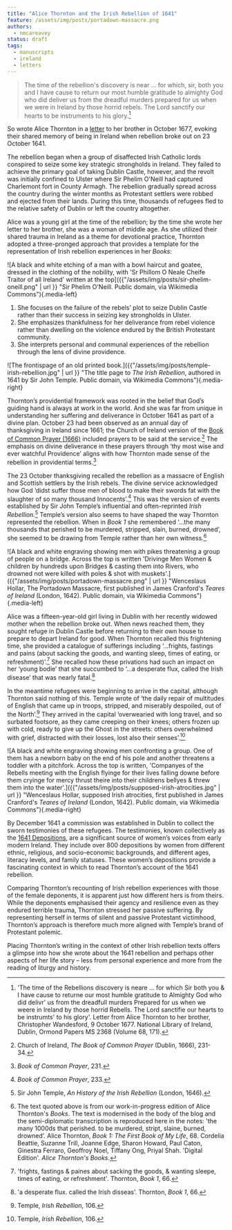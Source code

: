 ```yaml
---
title: "Alice Thornton and the Irish Rebellion of 1641"
feature: /assets/img/posts/portadown-massacre.png
authors:
  - nmcareavey
status: draft
tags:
  - manuscripts
  - ireland
  - letters
---
```


> The time of the rebellion's discovery is near ... for which, sir, both you and I have cause to return our most humble gratitude to almighty God who did deliver us from the dreadful murders prepared for us when we were in Ireland by those horrid rebels. The Lord sanctify our hearts to be instruments to his glory.[^1]

So wrote Alice Thornton in a [letter](https://thornton.kdl.kcl.ac.uk/posts/blog/2023-09-01-Thornton-Letters/) to her brother in October 1677, evoking their shared memory of being in Ireland when rebellion broke out on 23 October 1641. 

The rebellion began when a group of disaffected Irish Catholic lords conspired to seize some key strategic strongholds in Ireland. They failed to achieve the primary goal of taking Dublin Castle, however, and the revolt was initially confined to Ulster where Sir Phelim O'Neill had captured Charlemont fort in County Armagh. The rebellion gradually spread across the country during the winter months as Protestant settlers were robbed and ejected from their lands. During this time, thousands of refugees fled to the relative safety of Dublin or left the country altogether.

Alice was a young girl at the time of the rebellion; by the time she wrote her letter to her brother, she was a woman of middle age. As she utilized their shared trauma in Ireland as a theme for devotional practice, Thornton adopted a three-pronged approach that provides a template for the representation of Irish rebellion experiences in her *Books*: 

![A black and white etching of a man with a bowl haircut and goatee, dressed in the clothing of the nobility, with 'Sr Phillom O Neale Cheife Traitor of all Ireland' written at the top]({{"/assets/img/posts/sir-phelim-oneill.png" | url }} "Sir Phelim O'Neill. Public domain, via Wikimedia Commons"){.media-left}

1. She focuses on the failure of the rebels’ plot to seize Dublin Castle rather than their success in seizing key strongholds in Ulster. 
2. She emphasizes thankfulness for her deliverance from rebel violence rather than dwelling on the violence endured by the British Protestant community. 
3. She interprets personal and communal experiences of the rebellion through the lens of divine providence. 

![The frontispage of an old printed book.]({{"/assets/img/posts/temple-irish-rebellion.jpg" | url }} "The title page to *The Irish Rebellion*, authored in 1641 by Sir John Temple. Public domain, via Wikimedia Commons"){.media-right}

Thornton’s providential framework was rooted in the belief that God’s guiding hand is always at work in the world. And she was far from unique in understanding her suffering and deliverance in October 1641 as part of a divine plan. October 23 had been observed as an annual day of thanksgiving in Ireland since 1661; the Church of Ireland version of the [Book of Common Prayer (1666)](http://justus.anglican.org/resources/bcp/Ireland/Oct23.htm) included prayers to be said at the service.[^2] The emphasis on divine deliverance in these prayers through ‘thy most wise and ever watchful Providence’ aligns with how Thornton made sense of the rebellion in providential terms.[^3]

The 23 October thanksgiving recalled the rebellion as a massacre of English and Scottish settlers by the Irish rebels. The divine service acknowledged how God ‘didst suffer those men of blood to make their swords fat with the slaughter of so many thousand Innocents’.[^4] This was the version of events established by Sir John Temple’s influential and often-reprinted *Irish Rebellion*.[^5] Temple’s version also seems to have shaped the way Thornton represented the rebellion. When in *Book 1* she remembered ‘...the many thousands that perished to be murdered, stripped, slain, burned, drowned’, she seemed to be drawing from Temple rather than her own witness.[^6]

![A black and white engraving showing men with pikes threatening a group of people on a bridge. Across the top is written 'Drivinge Men Women & children by hundreds upon Bridges & casting them into Rivers, who drowned not were killed with poles & shot with muskets'.]({{"/assets/img/posts/portadown-massacre.png" | url }} "Wenceslaus Hollar, The Portadown Massacre, first published in James Cranford's *Teares of Ireland* (London, 1642). Public domain, via Wikimedia Commons"){.media-left}

Alice was a fifteen-year-old girl living in Dublin with her recently widowed mother when the rebellion broke out. When news reached them, they sought refuge in Dublin Castle before returning to their own house to prepare to depart Ireland for good. When Thornton recalled this frightening time, she provided a catalogue of sufferings including ‘...frights, fastings and pains (about sacking the goods, and wanting sleep, times of eating, or refreshment)’.[^7] She recalled how these privations had such an impact on her ‘young bodie’ that she succumbed to ‘...a desperate flux, called the Irish disease’ that was nearly fatal.[^8]     

In the meantime refugees were beginning to arrive in the capital, although Thornton said nothing of this. Temple wrote of ‘the daily repair of multitudes of English that came up in troops, stripped, and miserably despoiled, out of the North’.[^9] They arrived in the capital ‘overwearied with long travel, and so surbated footsore, as they came creeping on their knees; others frozen up with cold, ready to give up the Ghost in the streets: others overwhelmed with grief, distracted with their losses, lost also their senses’.[^10]

![A black and white engraving showing men confronting a group. One of them has a newborn baby on the end of his pole and another threatens a toddler with a pitchfork. Across the top is written, 'Companyes of the Rebells meeting with the English flyinge for their lives falling downe before them cryinge for mercy thrust theire into their childrens bellyes & threw them into the water'.]({{"/assets/img/posts/supposed-irish-atrocities.jpg" | url }} "Wenceslaus Hollar, supposed Irish atrocities, first published in James Cranford's *Teares of Ireland* (London, 1642). Public domain, via Wikimedia Commons"){.media-right}

By December 1641 a commission was established in Dublin to collect the sworn testimonies of these refugees. The testimonies, known collectively as the [1641 Depositions](https://1641.tcd.ie/), are a significant source of women’s voices from early modern Ireland. They include over 800 depositions by women from different ethnic, religious, and socio-economic backgrounds, and different ages, literacy levels, and family statuses. These women’s depositions provide a fascinating context in which to read Thornton’s account of the 1641 rebellion. 

Comparing Thornton’s recounting of Irish rebellion experiences with those of the female deponents, it is apparent just how different hers is from theirs. While the deponents emphasised their agency and resilience even as they endured terrible trauma, Thornton stressed her passive suffering. By representing herself in terms of silent and passive Protestant victimhood, Thornton’s approach is therefore much more aligned with Temple’s brand of Protestant polemic. 

Placing Thornton’s writing in the context of other Irish rebellion texts offers a glimpse into how she wrote about the 1641 rebellion and perhaps other aspects of her life story – less from personal experience and more from the reading of liturgy and history. 


[^1]: 'The time of the Rebellions discovery is neare ... for which Sir both you & I have cause to returne our most humble gratitude to Almighty God who did delivr' us from the dreadfull murders Prepared for us when we weere in Ireland by those horrid Rebells. The Lord sanctifie our hearts to be instrumts' to his glory'. Letter from Alice Thornton to her brother, Christopher Wandesford, 9 October 1677. National Library of Ireland, Dublin, Ormond Papers MS 2368 (Volume 68, 171). 

[^2]: Church of Ireland, *The Book of Common Prayer* (Dublin, 1666), 231-34.

[^3]: *Book of Common Prayer*, 231.

[^4]: *Book of Common Prayer*, 233.

[^5]: Sir John Temple, *An History of the Irish Rebellion* (London, 1646).

[^6]: The text quoted above is from our work-in-progress edition of Alice Thornton's *Books*. The text is modernised in the body of the blog and the semi-diplomatic transcription is reproduced here in the notes: 'the many 1000ds that perished. to be murdered, stript, slaine, burned, drowned’. Alice Thornton, *Book 1: The First Book of My Life*, 68. Cordelia Beattie, Suzanne Trill, Joanne Edge, Sharon Howard, Paul Caton, Ginestra Ferraro, Geoffroy Noel, Tiffany Ong, Priyal Shah. 'Digital Edition'. *Alice Thornton's Books*. 

[^7]: 'frights, fastings & paines about sacking the goods, & wanting sleepe, times of eating, or refreshment'. Thornton, *Book 1*, 66.

[^8]: 'a desperate flux. called the Irish disseas’. Thornton, *Book 1*, 66.

[^9]: Temple, *Irish Rebellion*, 106.

[^10]: Temple, *Irish Rebellion*, 106.